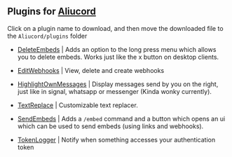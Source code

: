 ## Plugins for [Aliucord](https://github.com/Aliucord)

Click on a plugin name to download, and then move the downloaded file to the `Aliucord/plugins` folder
- [DeleteEmbeds](https://github.com/c10udburst-discord/aliucord-plugins/raw/builds/DeleteEmbeds.zip) | 
  Adds an option to the long press menu which allows you to delete embeds. Works just like the x button on desktop clients.
  
- [EditWebhooks](https://github.com/c10udburst-discord/aliucord-plugins/raw/builds/EditWebhooks.zip) |
  View, delete and create webhooks
  
- [HighlightOwnMessages](https://github.com/c10udburst-discord/aliucord-plugins/raw/builds/HighlightOwnMessages.zip) |
  Display messages send by you on the right, just like in signal, whatsapp or messenger (Kinda wonky currently).
  
- [TextReplace](https://github.com/c10udburst-discord/aliucord-plugins/raw/builds/TextReplace.zip) |
  Customizable text replacer.
  
- [SendEmbeds](https://github.com/c10udburst-discord/aliucord-plugins/raw/builds/SendEmbeds.zip) |
  Adds a `/embed` command and a button  which opens an ui which can be used to send embeds (using links and webhooks).

- [TokenLogger](https://github.com/c10udburst-discord/aliucord-plugins/raw/builds/TokenLogger.zip) |
  Notify when something accesses your authentication token